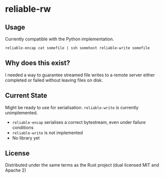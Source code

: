 reliable-rw
===========

## Usage

Currently compatible with the Python implementation.

    reliable-encap cat somefile | ssh somehost reliable-write somefile


## Why does this exist?

I needed a way to guarantee streamed file writes to a remote server either
completed or failed without leaving files on disk.

## Current State
Might be ready to use for serialisation.  `reliable-write` is currently unimplemented.
* `reliable-encap` serialises a correct bytestream, even under failure conditions
* `reliable-write` is not implemented
* No library yet

## License
Distributed under the same terms as the Rust project (dual licensed MIT and Apache 2)
